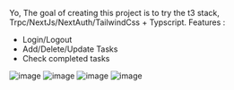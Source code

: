 Yo,
The goal of creating this project is to try the t3 stack, Trpc/NextJs/NextAuth/TailwindCss + Typscript.
Features : 
* Login/Logout
* Add/Delete/Update Tasks
* Check completed tasks

![image](https://user-images.githubusercontent.com/79634799/194639343-c16210f2-1a1d-40b6-9f26-7f204c9f4f4a.png)
![image](https://user-images.githubusercontent.com/79634799/194639437-8b3d6248-ebae-49ea-8bcc-ffe2e6de8c10.png)
![image](https://user-images.githubusercontent.com/79634799/194639599-3efce1c7-2c7c-4845-bcd1-5ef2302c56a2.png)
![image](https://user-images.githubusercontent.com/79634799/194639628-87fb58a2-53fe-4274-b4cf-86b78a790fe1.png)
